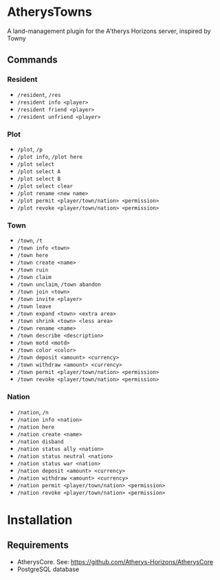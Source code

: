 # AtherysTowns
A land-management plugin for the A'therys Horizons server, inspired by Towny

## Commands

### Resident
* `/resident`, `/res`
* `/resident info <player>`
* `/resident friend <player>`
* `/resident unfriend <player>`

### Plot
* `/plot`, `/p`
* `/plot info`, `/plot here`
* `/plot select`
* `/plot select A`
* `/plot select B`
* `/plot select clear`
* `/plot rename <new name>`
* `/plot permit <player/town/nation> <permission>`
* `/plot revoke <player/town/nation> <permission>`

### Town
* `/town`, `/t`
* `/town info <town>`
* `/town here`
* `/town create <name>`
* `/town ruin`
* `/town claim`
* `/town unclaim`, `/town abandon`
* `/town join <town>`
* `/town invite <player>`
* `/town leave`
* `/town expand <town> <extra area>`
* `/town shrink <town> <less area>`
* `/town rename <name>`
* `/town describe <description>`
* `/town motd <motd>`
* `/town color <color>`
* `/town deposit <amount> <currency>`
* `/town withdraw <amount> <currency>`
* `/town permit <player/town/nation> <permission>`
* `/town revoke <player/town/nation> <permission>`

### Nation
* `/nation`, `/n`
* `/nation info <nation>`
* `/nation here`
* `/nation create <name>`
* `/nation disband`
* `/nation status ally <nation>`
* `/nation status neutral <nation>`
* `/nation status war <nation>`
* `/nation deposit <amount> <currency>`
* `/nation withdraw <amount> <currency>`
* `/nation permit <player/town/nation> <permission>`
* `/nation revoke <player/town/nation> <permission>`

# Installation
## Requirements
* AtherysCore. See: https://github.com/Atherys-Horizons/AtherysCore
* PostgreSQL database
